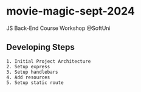 # movie-magic-sept-2024
JS Back-End Course Workshop @SoftUni

## Developing Steps
    1. Initial Project Architecture
    2. Setup express
    3. Setup handlebars
    4. Add resources
    5. Setup static route